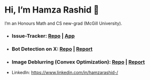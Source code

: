 # Hi, I’m Hamza Rashid 👋
I’m an Honours Math and CS new-grad (McGill University).
- ### Issue-Tracker: [Repo](https://github.com/HzaRashid/Issue-Tracker) | [App](https://flow-issue-tracker.com)
- ### Bot Detection on X: [Repo](https://github.com/HzaRashid/BattleBotsDetector) | [Report](https://drive.google.com/file/d/1Jw5JXDlwIFGV2RGOXBEYczxG5drcm0gH/view?usp=sharing) 
- ### Image Deblurring (Convex Optimization): [Repo](https://github.com/HzaRashid/Math563-Final_Project) | [Report](https://drive.google.com/file/d/19LN4tM9lLgAUZjY0CdQFn4TG9ow7ELlR/view?usp=sharing)
- LinkedIn: https://www.linkedin.com/in/hamzarashid-/

